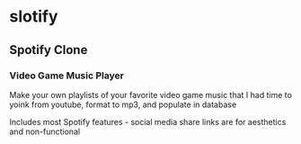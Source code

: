 # slotify
## Spotify Clone
### Video Game Music Player

Make your own playlists of your favorite video game music that I had time to yoink from youtube, format to mp3, and populate in database

Includes most Spotify features - social media share links are for aesthetics and non-functional
